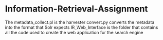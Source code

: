 # Information-Retrieval-Assignment
The metadata_collect.pl is the harvester
convert.py converts the metadata into the format that Solr expects
IR_Web_Interface is the folder that contains all the code used to create the web application for the search engine

